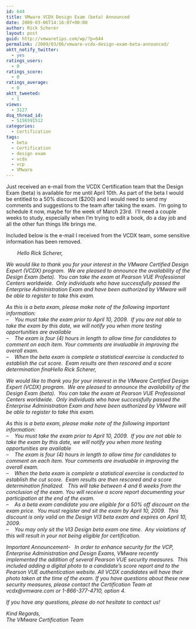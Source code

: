 ```yaml
---
id: 644
title: VMware VCDX Design Exam (beta) Announced
date: 2009-03-06T14:16:07+00:00
author: Rick Scherer
layout: post
guid: http://vmwaretips.com/wp/?p=644
permalink: /2009/03/06/vmware-vcdx-design-exam-beta-announced/
aktt_notify_twitter:
  - yes
ratings_users:
  - 0
ratings_score:
  - 0
ratings_average:
  - 0
aktt_tweeted:
  - 1
views:
  - 3127
dsq_thread_id:
  - 5156591512
categories:
  - Certification
tags:
  - beta
  - Certification
  - design exam
  - vcdx
  - vcp
  - VMware
---
```

Just received an e-mail from the VCDX Certification team that the Design Exam (beta) is available for me until April 10th. As part of the beta I would be entitled to a 50% discount ($200) and I would need to send my comments and suggestions to the team after taking the exam.  I&#8217;m going to schedule it now, maybe for the week of March 23rd.  I&#8217;ll need a couple weeks to study, especially when I&#8217;m trying to edit a book, do a day job and all the other fun things life brings me.

<!--more-->

Included below is the e-mail I received from the VCDX team, some sensitive information has been removed.

<p style="padding-left: 30px;">
  <em>Hello Rick Scherer,</p> 
  
  <p>
    We would like to thank you for your interest in the VMware Certified Design Expert (VCDX) program.  We are pleased to announce the availability of the Design Exam (beta).  You can take the exam at Pearson VUE Professional Centers worldwide.  Only individuals who have successfully passed the Enterprise Administration Exam and have been authorized by VMware will be able to register to take this exam.
  </p>
  
  <p>
    As this is a beta exam, please make note of the following important information:<br /> &#8211;    You must take the exam prior to April 10, 2009.  If you are not able to take the exam by this date, we will notify you when more testing opportunities are available<br /> &#8211;    The exam is four (4) hours in length to allow time for candidates to comment on each item. Your comments are invaluable in improving the overall exam.<br /> &#8211;    When the beta exam is complete a statistical exercise is conducted to establish the cut score.  Exam results are then rescored and a score determination finaHello Rick Scherer,
  </p>
  
  <p>
    We would like to thank you for your interest in the VMware Certified Design Expert (VCDX) program.  We are pleased to announce the availability of the Design Exam (beta).  You can take the exam at Pearson VUE Professional Centers worldwide.  Only individuals who have successfully passed the Enterprise Administration Exam and have been authorized by VMware will be able to register to take this exam.
  </p>
  
  <p>
    As this is a beta exam, please make note of the following important information:<br /> &#8211;    You must take the exam prior to April 10, 2009.  If you are not able to take the exam by this date, we will notify you when more testing opportunities are available<br /> &#8211;    The exam is four (4) hours in length to allow time for candidates to comment on each item. Your comments are invaluable in improving the overall exam.<br /> &#8211;    When the beta exam is complete a statistical exercise is conducted to establish the cut score.  Exam results are then rescored and a score determination finalized.   This will take between 4 and 6 weeks from the conclusion of the exam. You will receive a score report documenting your participation at the end of the exam.<br /> &#8211;    As a beta exam candidate you are eligible for a 50% off discount on the exam price.  You must register and sit the exam by April 10, 2009.  This discount is only valid on the Design VI3 beta exam and expires on April 10, 2009.<br /> &#8211;    You may only sit the VI3 Design beta exam one time.  Any violations of this will result in your not being eligible for certification.
  </p>
  
  <p>
    Important Announcement-   In order to enhance security for the VCP, Enterprise Administration and Design Exams, VMware recently implemented the addition of several Pearson VUE security measures.  This included adding a digital photo to a candidate’s score report and to the Pearson VUE authentication website. All VCDX candidates will have their photo taken at the time of the exam. If you have questions about these new security measures, please contact the Certification Team at vcdx@vmware.com or 1-866-377-4710, option 4.
  </p>
  
  <p>
    If you have any questions, please do not hesitate to contact us!
  </p>
  
  <p>
    Kind Regards,<br /> The VMware Certification Team</em>
  </p>